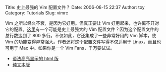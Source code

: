 Title: 史上最强的 Vim 配置文件？
Date: 2006-08-15 22:37
Author: toy
Category: Tutorials
Slug: vimrc

Vim 之所以经久不衰，是因为它好用。但真正要让 Vim
好用起来，也许离不开对它的配置。[这里](http://amix.dk/index.py/permanentLink?id=51&is_useful=1)有一个可能是史上最强大的
Vim 配置文件？因为这个配置文件的总行数达到了 800
多行。不仅如此，它还集成了一些非常好用的 Vim 脚本，使 Vim
的功能变得异常强大。作者还将这个配置文件写得不仅适用于
Linux，而且也可用于 Mac 中。如果你是一个 Vim Fans，千万要试试。

* [语法高亮显示的 html 版](http://www.amix.dk/vim/vimrc.html)  
* [纯文本版](http://www.amix.dk/vim/vimrc.txt)
